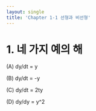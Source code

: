 ```yaml
---
layout: single
title: 'Chapter 1-1 선형과 비선형'
---
```


# 1. 네 가지 예의 해

(A) dy/dt = y 

(B) dy/dt = -y

(C) dy/dt = 2ty

(D) dy/dy = y^2

